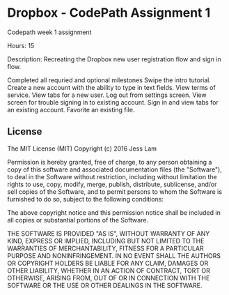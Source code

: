 # Dropbox - CodePath Assignment 1

Codepath week 1 assignment 

Hours: 15

Description: 
Recreating the Dropbox new user registration flow and sign in flow. 

Completed all requried and optional milestones
Swipe the intro tutorial.
Create a new account with the ability to type in text fields. 
View terms of service. 
View tabs for a new user. 
Log out from settings screen. 
View screen for trouble signing in to existing account.
Sign in and view tabs for an existing account. 
Favorite an existing file. 

## License

The MIT License (MIT) Copyright (c) 2016 Jess Lam

Permission is hereby granted, free of charge, to any person obtaining a copy of this software and associated documentation files (the "Software"), to deal in the Software without restriction, including without limitation the rights to use, copy, modify, merge, publish, distribute, sublicense, and/or sell copies of the Software, and to permit persons to whom the Software is furnished to do so, subject to the following conditions:

The above copyright notice and this permission notice shall be included in all copies or substantial portions of the Software.

THE SOFTWARE IS PROVIDED "AS IS", WITHOUT WARRANTY OF ANY KIND, EXPRESS OR IMPLIED, INCLUDING BUT NOT LIMITED TO THE WARRANTIES OF MERCHANTABILITY, FITNESS FOR A PARTICULAR PURPOSE AND NONINFRINGEMENT. IN NO EVENT SHALL THE AUTHORS OR COPYRIGHT HOLDERS BE LIABLE FOR ANY CLAIM, DAMAGES OR OTHER LIABILITY, WHETHER IN AN ACTION OF CONTRACT, TORT OR OTHERWISE, ARISING FROM, OUT OF OR IN CONNECTION WITH THE SOFTWARE OR THE USE OR OTHER DEALINGS IN THE SOFTWARE.
